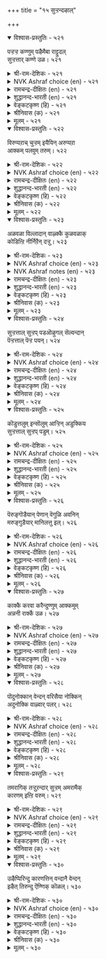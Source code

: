 +++
title = "१५ सुऱ्ऱन्दऴाल्"

+++


<details open><summary>विश्वास-प्रस्तुतिः - ५२१</summary>

पऱ्ऱऱ्ऱ कण्णुम् पऴैमैबा राट्टुदल्  
सुऱ्ऱत्तार् कण्णे उळ।       ५२१
</details>

<details><summary>श्री-राम-देशिकः - ५२१</summary>

नष्टायामपि सम्पत्तौ सम्बन्धं पूर्वकालिकम् ।  
स्मृत्वैव श्लाघनं लोके बन्धुलक्षणमुच्यते ॥ ५२१॥
</details>

<details><summary>NVK Ashraf choice (en) - ५२१</summary>

०५२१
Only the kindred, because of their old contact,
Show attachment even in adversity.
(N.V.K. Ashraf), (P.S. Sundaram)
</details>

<details><summary>रामचन्द्र-दीक्षितः (en) - ५२१</summary>

521\. paṟṟu aṟṟakaṇṇum paḻamai pārāṭṭutal  
cuṟṟattārkaṇṇē uḷa.

521\. It is one’s own kith and kin that cherish their old attachments to men out of suit with fortune.  
</details>

<details><summary>शुद्धानन्द-भारती (en) - ५२१</summary>

1\. பற்றற்ற கண்ணும் பழமைபா ராட்டுதல்  
சுற்றத்தார் கண்ணே யுள  
Let fortunes go; yet kinsmen know  
The old accustomed love to show.        521  
</details>

<details><summary>वेङ्कटकृष्ण (हि) - ५२१</summary>

521
यद्यपि निर्धन हो गये, पहले कृत उपकार ।  
कहते रहे बखान कर, केवल नातेदार ॥
</details>

<details><summary>श्रीनिवास (क) - ५२१</summary>

521. ऒब्बन सिरि अळिद मेलू, अवन हळॆय सम्बन्धवन्नु नॆनॆसि कॊण्डाडुवुदु बन्धुगळल्लि इरुत्तदॆ.

</details>

<details><summary>मूलम् - ५२१</summary>

पऱ्ऱऱ्ऱ कण्णुम् पऴैमैबा राट्टुदल्
सुऱ्ऱत्तार् कण्णे उळ। ५२१
</details>

<details open><summary>विश्वास-प्रस्तुतिः - ५२२</summary>

विरुप्पऱाच् चुऱ्ऱम् इयैयिन् अरुप्पऱा  
आक्कम् पलवुम् तरुम्।       ५२२
</details>

<details><summary>श्री-राम-देशिकः - ५२२</summary>

प्रेमपूर्वकबान्धव्यं कस्यचिल्लभ्यते यदि ।  
तदेव सम्पदः सर्वाः तस्मै यच्छेत् सदातना ॥ ५२२॥
</details>

<details><summary>NVK Ashraf choice (en) - ५२२</summary>

०५२२
When kindred show unfailing love,
Wealth of all kinds never fail to flow. *
(Satguru Subramuniyaswami), (N.V.K. Ashraf)
</details>

<details><summary>रामचन्द्र-दीक्षितः (en) - ५२२</summary>

522\. viruppu aṟāc cuṟṟam iyaiyiṉ, aṟuppu aṟā  
ākkam palavum tarum.

522\. One’s unceasing kinship is the source of all one’s fortune.  
</details>

<details><summary>शुद्धानन्द-भारती (en) - ५२२</summary>

2\. விருப்பறாச் சுற்றம் இயையின் அருப்பறா  
ஆக்கம் பலவுந் தரும்.  
The gift of loving Kins bestows  
Fadeless fortune's fresh flowers.        522  
</details>

<details><summary>वेङ्कटकृष्ण (हि) - ५२२</summary>

522
बन्धु-वर्ग ऐसा मिले, जिसका प्रेम अटूट ।  
तो वह दे संपत्ति सब , जिसकी वृद्धि  अटूट ॥
</details>

<details><summary>श्रीनिवास (क) - ५२२</summary>

522. प्रीति अळियद सम्बन्धवु (ऒब्बनिगॆ) दॊरॆतरॆ, अदे अवनिगॆ मेल्मॆयुळ्ळ भाग्यवन्नु तरुत्तदॆ.

</details>

<details><summary>मूलम् - ५२२</summary>

विरुप्पऱाच् चुऱ्ऱम् इयैयिऩ् अरुप्पऱा
आक्कम् पलवुम् तरुम्। ५२२
</details>

<details open><summary>विश्वास-प्रस्तुतिः - ५२३</summary>

अळवळा विल्लादान् वाऴ्क्कै कुळवळाक्  
कोडिऩ्ऱि नीर्निऱैन् दऱ्ऱु।       ५२३
</details>

<details><summary>श्री-राम-देशिकः - ५२३</summary>

प्रेमपूर्वकबान्धव्यरहितस्य हि जीवनम् ।  
जलपूर्णतटाकस्य तीराभावसं भवेत् ॥ ५२३॥
</details>

<details><summary>NVK Ashraf choice (en) - ५२३</summary>

०५२३
The life of an unattached man
Is like a boundless pond flowing unbound.
(P.S. Sundaram), (N.V.K. Ashraf)
</details>

<details><summary>NVK Ashraf notes (en) - ५२३</summary>

५२३. Compare with २१५. “The wealth of a wise philanthropist is a village pool ever full” - (P.S. Sundaram)
</details>

<details><summary>रामचन्द्र-दीक्षितः (en) - ५२३</summary>

523\. aḷavaḷāvu illātāṉ vāḻkkai-kuḷavaḷāk  
kōṭu iṉṟi nīr niṟaintaṟṟu.

523\. The life of one with no kin will be like overflowing waters of a tank with no bund.  
</details>

<details><summary>शुद्धानन्द-भारती (en) - ५२३</summary>

3\. அளவளா வில்லாதான் வாழ்க்கை குளவளாக்  
கோடின்றி நீர்நிறைந் தற்று.  
A kinless wealth is like a tank  
Which overflows without a bank.        523  
</details>

<details><summary>वेङ्कटकृष्ण (हि) - ५२३</summary>

523
मिलनसार जो है नहीं, जीवन उसका व्यर्थ ।  
तट बिन विस्तृत ताल ज्यों, भरता जल से व्यर्थ ॥
</details>

<details><summary>श्रीनिवास (क) - ५२३</summary>

523. (सम्बन्धिगळॊडनॆ) नॆकटतॆयन्नु हॊन्ददिरुववन बाळ्वॆ करॆयिल्लद कॊळदल्लि नीरु तुम्बि हरिदन्तॆ.

</details>

<details><summary>मूलम् - ५२३</summary>

अळवळा विल्लादाऩ् वाऴ्क्कै कुळवळाक्
कोडिऩ्ऱि नीर्निऱैन् दऱ्ऱु। ५२३
</details>

<details open><summary>विश्वास-प्रस्तुतिः - ५२४</summary>

सुऱ्ऱत्ताल् सुऱ्ऱप् पडऒऴुगल् सॆल्वन्दान्  
पॆऱ्ऱत्ताल् पॆऱ्ऱ पयन्।       ५२४
</details>

<details><summary>श्री-राम-देशिकः - ५२४</summary>

बन्धुसाह्यकरो यस्तु सदा बन्धुभिरावृतः ।  
तेन सम्पादितं वित्तं प्रयोजनकरं भवेत् ॥ ५२४॥
</details>

<details><summary>NVK Ashraf choice (en) - ५२४</summary>

०५२४
To be circled by circles of kin is the benefit
One gains by gaining wealth.
(N.V.K. Ashraf), (P.S. Sundaram)
</details>

<details><summary>रामचन्द्र-दीक्षितः (en) - ५२४</summary>

524\. cuṟṟattāl cuṟṟappaṭa oḻukal, celvamtāṉ  
peṟṟattāl peṟṟa payaṉ.

524\. The value of one’s wealth consists in a life surrounded by one’s kinsmen.  
</details>

<details><summary>शुद्धानन्द-भारती (en) - ५२४</summary>

4\. சுற்றத்தால் சுற்றப் படஒழுகல் செல்வந்தான்  
பெற்றத்தால் பெற்ற பயன்.  
The fruit of growing wealth is gained  
When kith and kin are happy found.        524  
</details>

<details><summary>वेङ्कटकृष्ण (हि) - ५२४</summary>

524
अपने को पाया धनी, तो फल हो यह प्राप्त ।  
बन्धु-मंडली घिर रहे, यों रहना बन आप्त ॥
</details>

<details><summary>श्रीनिवास (क) - ५२४</summary>

524. सिरिवन्तनागि तानु पडॆद फलवॆन्दरॆ, सम्बन्धिगळिन्द सुत्तुवरिदु बाळुवुदु.

</details>

<details><summary>मूलम् - ५२४</summary>

सुऱ्ऱत्ताल् सुऱ्ऱप् पडऒऴुगल् सॆल्वन्दाऩ्
पॆऱ्ऱत्ताल् पॆऱ्ऱ पयऩ्। ५२४
</details>

<details open><summary>विश्वास-प्रस्तुतिः - ५२५</summary>

कॊडुत्तलुम् इन्सॊलुम् आऱ्ऱिन् अडुक्किय  
सुऱ्ऱत्ताल् सुऱ्ऱप् पडुम्।       ५२५
</details>

<details><summary>श्री-राम-देशिकः - ५२५</summary>

बन्धुनां धनदातारं प्रियभाषणतत्परम् ।  
तं सर्वदा बन्धुवर्गास्तिष्ठन्ति परिवेष्टिताः ॥ ५२५॥
</details>

<details><summary>NVK Ashraf choice (en) - ५२५</summary>

०५२५
Generosity and sweet words enable a man
To be circled by circles of kin. *
(P.S. Sundaram)
</details>

<details><summary>रामचन्द्र-दीक्षितः (en) - ५२५</summary>

525\. koṭuttalum iṉ colum āṟṟiṉ, aṭukkiya  
cuṟṟattāl cuṟṟappaṭum.

525\. One delights in the company of one generous of heart and suave of speech.  
</details>

<details><summary>शुद्धानन्द-भारती (en) - ५२५</summary>

5\. கொடுத்தலும் இன்சொலும் ஆற்றின் அடுக்கிய  
சுற்றத்தால் சுற்றப் படும்.  
Loving words and liberal hand  
Encircle kith and kin around.        525  
</details>

<details><summary>वेङ्कटकृष्ण (हि) - ५२५</summary>

525
मधुर वचन जो बोलता, करता भी है दान ।  
बन्धुवर्ग के वर्ग से, घिरा रहेगा जान ॥
</details>

<details><summary>श्रीनिवास (क) - ५२५</summary>

525. कॊडुगै दान, सवि मातु- ई गुणगळिद्दरॆ, सम्बन्धिगळु हॆच्चु हॆच्चागि बन्दु सुत्तुवरियुवरु.

</details>

<details><summary>मूलम् - ५२५</summary>

कॊडुत्तलुम् इऩ्सॊलुम् आऱ्ऱिऩ् अडुक्किय
सुऱ्ऱत्ताल् सुऱ्ऱप् पडुम्। ५२५
</details>

<details open><summary>विश्वास-प्रस्तुतिः - ५२६</summary>

पॆरुङ्गॊडैयान् पेणान् वॆगुळि अवनिन्  
मरुङ्गुडैयार् मानिलत्तु इल्।       ५२६
</details>

<details><summary>श्री-राम-देशिकः - ५२६</summary>

पृथिव्यां दानशौण्डस्य जितक्रोधस्य भूपतेः ।  
वशंवदा सदा तिष्ठेत् सकला बन्धुसन्ततिः ॥ ५२६॥
</details>

<details><summary>NVK Ashraf choice (en) - ५२६</summary>

०५२६
None in this world has a larger kinship than he
Who is liberal and curbs his wrath. *
(P.S. Sundaram)
</details>

<details><summary>रामचन्द्र-दीक्षितः (en) - ५२६</summary>

526\. peruṅ koṭaiyāṉ, pēṇāṉ vekuḷi, avaṉiṉ  
maruṅku uṭaiyār mā nilattu il.

526\. Nothing excels on earth the love of one large of heart and free of wrath, but shares it with the rest.  
</details>

<details><summary>शुद्धानन्द-भारती (en) - ५२६</summary>

6\. பெரும்கொடையான் பேணான் வெகுளி அவனின்  
மருங்குஉடையார் மாநிலத்து இல்.  
Large giver and wrathless man  
Commands on earth countless kinsmen.        526  
</details>

<details><summary>वेङ्कटकृष्ण (हि) - ५२६</summary>

526
महादान करते हुए, जो है क्रोध-विमुक्त ।  
उसके सम भू में नहीं, बन्धुवर्ग से युक्त ॥
</details>

<details><summary>श्रीनिवास (क) - ५२६</summary>

526. हेरळवागि कॊडुववनू, कोपवन्नु तोरदवनू आगिद्दरॆ, अवनन्तॆ सम्बन्धिगळ कूड बाळुववरु लोकदल्लि इल्ल.

</details>

<details><summary>मूलम् - ५२६</summary>

पॆरुङ्गॊडैयाऩ् पेणाऩ् वॆगुळि अवऩिऩ्
मरुङ्गुडैयार् मानिलत्तु इल्। ५२६
</details>

<details open><summary>विश्वास-प्रस्तुतिः - ५२७</summary>

काक्कै करवा करैन्दुण्णुम् आक्कमुम्  
अन्ननी रार्क्के उळ।       ५२७
</details>

<details><summary>श्री-राम-देशिकः - ५२७</summary>

काकः स्वीयान् समाहूय भक्षयेदार्जितं च तैः ।  
स्वार्जितं बन्धुभिः साकं भुंङ्क्ष्व सम्पत्स्थिरा भवेत् ॥ ५२७॥
</details>

<details><summary>NVK Ashraf choice (en) - ५२७</summary>

०५२७
Crows trumpet their finds and share them.
Prosperity also abides with such men.
(P.S. Sundaram), (Satguru Subramuniyaswami)
</details>

<details><summary>रामचन्द्र-दीक्षितः (en) - ५२७</summary>

527\. kākkai karavā karaintu uṇṇum; ākkamum  
aṉṉa nīrārkkē uḷa.

527\. Fortune smiles on one of like disposition.  
</details>

<details><summary>शुद्धानन्द-भारती (en) - ५२७</summary>

7\. காக்கை கரவா கரைந்துண்ணும் ஆக்கமும்  
அன்னநீ ரார்க்கே உள.  
The crows hide not; thy call and eat  
Welfare abides a man of heart.        527  
</details>

<details><summary>वेङ्कटकृष्ण (हि) - ५२७</summary>

527
बिना छिपाये काँव कर, कौआ खाता भोज्य ।  
जो हैं उसी स्वभाव के, पाते हैं सब भोग्य ॥
</details>

<details><summary>श्रीनिवास (क) - ५२७</summary>

527. कागॆयु बच्चिट्टुकॊळ्ळदॆ तन्न बळगवन्नॆल्ल करॆदु उण्णुत्तदॆ, ऐश्वर्यवू अन्थ स्वभावविरुववरल्ले इरुत्तदॆ.

</details>

<details><summary>मूलम् - ५२७</summary>

काक्कै करवा करैन्दुण्णुम् आक्कमुम्
अऩ्ऩनी रार्क्के उळ। ५२७
</details>

<details open><summary>विश्वास-प्रस्तुतिः - ५२८</summary>

पॊदुनोक्कान् वेन्दन् वरिसैया नोक्किन्  
अदुनोक्कि वाऴ्वार् पलर्।       ५२८
</details>

<details><summary>श्री-राम-देशिकः - ५२८</summary>

साम्यबुद्धिं विना राजा योग्यताभेदमूलकम् ।  
विभज्य सर्वान् यः पश्येत् तस्य स्युर्बान्धवाः समे ॥ ५२८॥
</details>

<details><summary>NVK Ashraf choice (en) - ५२८</summary>

०५२८
Many thrive seeing a king who sees case by case,
Not seeing mere sameness in all.
(Satguru Subramuniyaswami), (N.V.K. Ashraf)
</details>

<details><summary>रामचन्द्र-दीक्षितः (en) - ५२८</summary>

528\. potu nōkkāṉ, vēntaṉ varicaiyā nōkkiṉ,  
atu nōkki vāḻvār palar.

528\. The king must not be indifferent to one’s deserts but reward people according to their merit.  
</details>

<details><summary>शुद्धानन्द-भारती (en) - ५२८</summary>

8\. பொதுநோக்கான் வேந்தன் வரிசையா நோக்கின்  
அதுநோக்கி வாழ்வார் பலர்.  
From public gaze when kings perceive  
Each one's merits so many thrive.        528  
</details>

<details><summary>वेङ्कटकृष्ण (हि) - ५२८</summary>

528
सब को सम देखे नहीं, देखे क्षमता एक ।  
इस गुण से स्थायी रहें, नृप के बन्धु अनेक ॥
</details>

<details><summary>श्रीनिवास (क) - ५२८</summary>

528. अरसनादवनु, ऎल्लरन्नू साधारण दृष्टियल्लि नोडदॆ, अवरवर अर्हतॆगनुगुणवागि आदरिसिदरॆ, अदन्नु नोडि मॆच्चि हलवरु अवन सुत्त सेरुत्तारॆ.

</details>

<details><summary>मूलम् - ५२८</summary>

पॊदुनोक्काऩ् वेन्दऩ् वरिसैया नोक्किऩ्
अदुनोक्कि वाऴ्वार् पलर्। ५२८
</details>

<details open><summary>विश्वास-प्रस्तुतिः - ५२९</summary>

तमरागिक् तऱ्ऱुऱन्दार् सुऱ्ऱम् अमरामैक्  
कारणम् इऩ्ऱि वरुम्।       ५२९
</details>

<details><summary>श्री-राम-देशिकः - ५२९</summary>

स्थितं बान्धव्यमादौ यद् हेतुना केनचित् स्वत्ः ।  
छिन्नं तद् हेतुनान्येन् पूर्ववत् पुनरेधते ॥ ५२९॥
</details>

<details><summary>NVK Ashraf choice (en) - ५२९</summary>

०५२९
Associates who left will return,
Once the cause of dissociation is removed.
(N.V.K. Ashraf)
</details>

<details><summary>रामचन्द्र-दीक्षितः (en) - ५२९</summary>

529\. tamar āki, taṉ-tuṟantār cuṟṟam amarāmaik  
kāraṇam iṉṟi varum.

529\. Reject none on the score of disagreement. Men who have become estranged will flock to you.  
</details>

<details><summary>शुद्धानन्द-भारती (en) - ५२९</summary>

9\. தமராகித் தற்றுறந்தார் சுற்றம் அமராமைக்  
காரணம் இன்றி வரும்.  
Forsaken friends will come and stay  
When cause for discord goes away.        529  
</details>

<details><summary>वेङ्कटकृष्ण (हि) - ५२९</summary>

529
बन्धु बने जो जन रहे, तोड़े यदि बन्धुत्व ।  
अनबन का कारण मिटे, तो बनता बन्धुत्व ॥
</details>

<details><summary>श्रीनिवास (क) - ५२९</summary>

529. मॊदलु समीपवर्तिगळागिद्दु, कारणान्तरदिन्द बेरॆयादवरु आ अतृप्तिय कारणविल्लवादाग मत्तॆ बन्दु सेरुवरु.

</details>

<details><summary>मूलम् - ५२९</summary>

तमरागिक् तऱ्ऱुऱन्दार् सुऱ्ऱम् अमरामैक्
कारणम् इऩ्ऱि वरुम्। ५२९
</details>

<details open><summary>विश्वास-प्रस्तुतिः - ५३०</summary>

उऴैप्पिरिन्दु कारणत्तिन् वन्दानै वेन्दन्  
इऴैत् तिरुन्दु ऎण्णिक् कॊळल्।       ५३०
</details>

<details><summary>श्री-राम-देशिकः - ५३०</summary>

स्नेहं छित्वा गतं पश्चादागतं स्वार्यकरणात् ।  
अलोच्य तं तु गृह्णीयादुपकृत्य महीपतिः ॥ ५३०॥
</details>

<details><summary>NVK Ashraf choice (en) - ५३०</summary>

०५३०
The king should ascertain the motive of the deserters
Who wish to come back.
(N.V.K. Ashraf)
</details>

<details><summary>रामचन्द्र-दीक्षितः (en) - ५३०</summary>

530\. uḻaip pirintu kāraṇattiṉ vantāṉai, vēntaṉ  
iḻaittu iruntu, eṇṇik koḷal.

530\. Let the king embrace his estranged kith and kin by redressing their grievances.  
</details>

<details><summary>शुद्धानन्द-भारती (en) - ५३०</summary>

10\. உழைப்பிரிந்து காரணத்தின் வந்தானை வேந்தன்  
இழைத்திருந்து எண்ணிக் கொளல்.  
Who leaves and returns with motive  
The king should test him and receive.        530  
</details>

<details><summary>वेङ्कटकृष्ण (हि) - ५३०</summary>

530
कारण बिन जो बिछुड़ कर, लौटे कारण साथ ।  
साध-पूर्ति कर नृप उसे, परख, मिला के साथ ॥
</details>

<details><summary>श्रीनिवास (क) - ५३०</summary>

530. तन्नोडनिद्दु बेरॆयागि, यावुदो कारणदिन्द मत्तॆ सेर बन्दवनन्नु अरसनादवनु सहानुभूतियिन्द नोडि, आलोचनॆ माडि स्वीकरिसबेकु
</details>

<details><summary>मूलम् - ५३०</summary>

उऴैप्पिरिन्दु कारणत्तिऩ् वन्दाऩै वेन्दऩ्
इऴैत् तिरुन्दु ऎण्णिक् कॊळल्। ५३०
</details>

